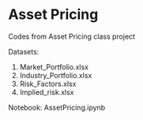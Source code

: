 # Asset Pricing

Codes from Asset Pricing class project

Datasets:
1. Market_Portfolio.xlsx
2. Industry_Portfolio.xlsx
3. Risk_Factors.xlsx
4. Implied_risk.xlsx

Notebook: AssetPricing.ipynb

